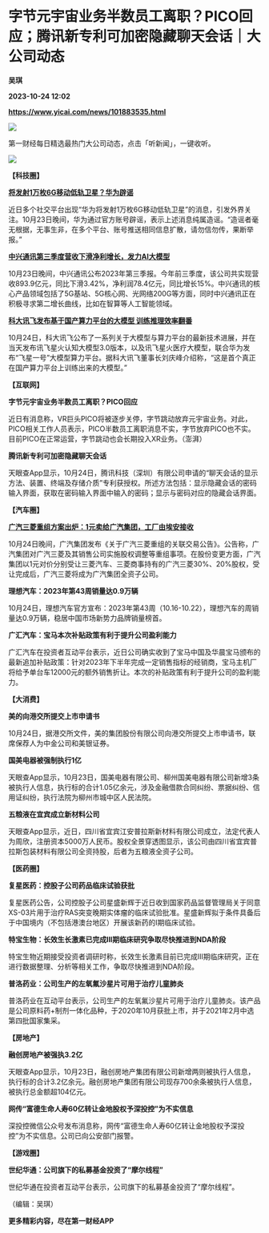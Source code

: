 # 字节元宇宙业务半数员工离职？PICO回应；腾讯新专利可加密隐藏聊天会话｜大公司动态
**吴琪**

**2023-10-24 12:02**

**https://www.yicai.com/news/101883535.html**

![](https://imgcdn.yicai.com/uppics/slides/2023/10/2986fef2e858391e871f620427fb5969.jpg)

第一财经每日精选最热门大公司动态，点击「听新闻」，一键收听。

[![](https://imgcdn.yicai.com/uppics/images/2023/10/2198dedcef1d095095e94f0fefad94cc.jpg)](https://m.vip.yicai.com/circle/1098134/intro)

**【科技圈】**

[**将发射1万枚6G移动低轨卫星？华为辟谣**](https://www.yicai.com/news/101883137.html)

近日多个社交平台出现“华为将发射1万枚6G移动低轨卫星”的消息，引发外界关注。10月23日晚间，华为通过官方账号辟谣，表示上述消息纯属造谣。“造谣者毫无根据，无事生非，在多个平台、账号推送相同信息扩散，请勿信勿传，果断举报。”

[**中兴通讯第三季度营收下滑净利增长，发力AI大模型**](https://www.yicai.com/news/101882945.html)

10月23日晚间，中兴通讯公布2023年第三季报。今年前三季度，该公司共实现营收893.9亿元，同比下滑3.42%，净利润78.4亿元，同比增长15%。中兴通讯的核心产品领域包括了5G基站、5G核心网、光网络200G等方面，同时中兴通讯正在积极寻求第二增长曲线，比如在智算等人工智能领域。

[**科大讯飞发布基于国产算力平台的大模型 训练推理效率翻番**](https://www.yicai.com/news/101883416.html)

10月24日，科大讯飞公布了一系列关于大模型与算力平台的最新技术进展，并在当天发布讯飞星火认知大模型3.0版本，以及讯飞星火医疗大模型，联合华为发布“飞星一号”大模型算力平台。据科大讯飞董事长刘庆峰介绍称，“这是首个真正在国产算力平台上训练出来的大模型。”

**【互联网】**

**字节元宇宙业务半数员工离职？PICO回应**

近日有消息称，VR巨头PICO将被逐步关停，字节跳动放弃元宇宙业务。对此，PICO相关工作人员表示，PICO半数员工离职消息不实，字节放弃PICO也不实。目前PICO在正常运营，字节跳动也会长期投入XR业务。（澎湃）

**腾讯新专利可加密隐藏聊天会话**

天眼查App显示，10月24日，腾讯科技（深圳）有限公司申请的“聊天会话的显示方法、装置、终端及存储介质”专利获授权。所述方法包括：显示隐藏会话的密码输入界面，获取在密码输入界面中输入的密码；显示与密码对应的隐藏会话界面。

**【汽车圈】**

[**广汽三菱重组方案出炉：1元卖给广汽集团，工厂由埃安接收**](https://www.yicai.com/news/101883461.html)

10月24日晚间，广汽集团发布《关于广汽三菱重组的关联交易公告》。公告称，广汽集团对广汽三菱及其销售公司实施股权调整等重组事项。在股份变更方面，广汽集团以1元对价分别受让三菱汽车、三菱商事持有的广汽三菱30%、20%股权，受让完成后，广汽三菱将成为广汽集团全资子公司。

**理想汽车：2023年第43周销量达0.9万辆**

10月24日，理想汽车官方宣布：2023年第43周（10.16-10.22），理想汽车的周销量达0.9万辆，稳居中国市场新势力品牌销量榜首。

**广汇汽车：宝马本次补贴政策有利于提升公司盈利能力**

广汇汽车在投资者互动平台表示，近日公司确实收到了宝马中国及华晨宝马颁布的最新追加补贴政策：针对2023年下半年完成一定销售指标的经销商，宝马主机厂将给予单台车12000元的额外销售折让。本次的补贴政策有利于提升公司的盈利能力。

**【****大消费****】**

**美的向港交所提交上市申请书**

10月24日，据港交所文件，美的集团股份有限公司向港交所提交上市申请书，联席保荐人为中金公司和美银证券。

**国美电器被强制执行1亿**

天眼查App显示，10月23日，国美电器有限公司、柳州国美电器有限公司新增3条被执行人信息，执行标的合计1.05亿余元，涉及金融借款合同纠纷、票据纠纷、信用证纠纷，执行法院为柳州市城中区人民法院。

**五粮液在宜宾成立新材料公司**

天眼查App显示，近日，四川省宜宾江安普拉斯新材料有限公司成立，法定代表人为周欣，注册资本5000万人民币。股权全景穿透图显示，该公司由四川省宜宾普拉斯包装材料有限公司全资持股，后者为五粮液全资子公司。

**【医药圈】**

**复星医药：控股子公司药品临床试验获批**

复星医药公告，公司控股子公司星盛新辉于近日收到国家药品监督管理局关于同意XS-03片用于治疗RAS突变晚期实体瘤的临床试验批准。星盛新辉拟于条件具备后于中国境内（不包括港澳台地区）开展该新药的I期临床试验。

**特宝生物：长效生长激素已完成III期临床研究争取尽快推进到NDA阶段**

特宝生物近期接受投资者调研时称，长效生长激素目前已完成III期临床研究，正在进行数据整理、分析等相关工作，争取尽快推进到NDA阶段。

**普洛药业：公司生产的左氧氟沙星片可用于治疗儿童肺炎**

普洛药业在互动平台表示，公司生产的左氧氟沙星片可用于治疗儿童肺炎。该产品是公司原料药+制剂一体化品种，于2020年10月获批上市，并于2021年2月中选第四批国家集采。

**【房地产】**

**融创房地产被强执3.2亿**

天眼查App显示，10月23日，融创房地产集团有限公司新增两则被执行人信息，执行标的合计3.2亿余元。融创房地产集团有限公司现存700余条被执行人信息，被执行总金额超104亿元。

**网传“富德生命人寿60亿转让金地股权予深投控”为不实信息**

深投控微信公众号发布消息称，网传“富德生命人寿60亿转让金地股权予深投控”为不实信息。公司已向公安部门报警。

**【游戏圈】**

**世纪华通：公司旗下的私募基金投资了“摩尔线程”**

世纪华通在投资者互动平台表示，公司旗下的私募基金投资了“摩尔线程”。

（编辑：吴琪）

**更多精彩内容，尽在第一财经APP**